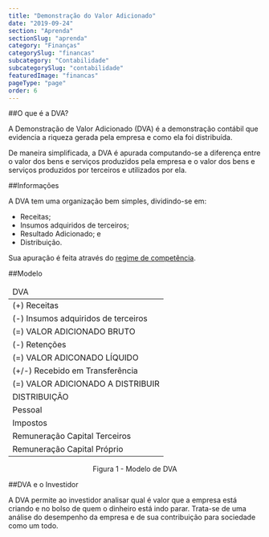 ```yaml
---
title: "Demonstração do Valor Adicionado"
date: "2019-09-24"
section: "Aprenda"
sectionSlug: "aprenda"
category: "Finanças"
categorySlug: "financas"
subcategory: "Contabilidade"
subcategorySlug: "contabilidade"
featuredImage: "financas"
pageType: "page"
order: 6
---
```


##O que é a DVA?

A Demonstração de Valor Adicionado (DVA) é a demonstração contábil que evidencia a riqueza gerada pela empresa e como ela foi distribuída.

De maneira simplificada, a DVA é apurada computando-se a diferença entre o valor dos bens e serviços produzidos pela empresa e o valor dos bens e serviços produzidos por terceiros e utilizados por ela.

##Informações

A DVA tem uma organização bem simples, dividindo-se em:

- Receitas;
- Insumos adquiridos de terceiros;
- Resultado Adicionado; e
- Distribuição.

Sua apuração é feita através do [regime de competência](./regimes-contabeis).

##Modelo

<table class="regularTable responsiveTable" id="figura1">
<thead>
<tr>
<td>DVA</td>
</tr>
<tbody>
<tr>
<td>(+) Receitas</td>
</tr>
<tr>
<td>(-) Insumos adquiridos de terceiros</td>
</tr>
<tr>
<td>(=) VALOR ADICIONADO BRUTO</td>
</tr>
<tr>
<td>(-) Retenções</td>
</tr>
<tr>
<td>(=) VALOR ADICONADO LÍQUIDO</td>
</tr>
<tr>
<td>(+/-) Recebido em Transferência</td>
</tr>
<tr>
<td>(=) VALOR ADICIONADO A DISTRIBUIR</td>
</tr>
<tr>
<td>DISTRIBUIÇÂO</td>
</tr>
<tr>
<td>Pessoal</td>
</tr>
<tr>
<td>Impostos</td>
</tr>
<tr>
<td>Remuneração Capital Terceiros</td>
</tr>
<tr>
<td>Remuneração Capital Próprio</td>
</tr>
</tbody>
</table>

<p class="legenda" style="text-align:center">Figura 1 - Modelo de DVA</p>

##DVA e o Investidor

A DVA permite ao investidor analisar qual é valor que a empresa está criando e no bolso de quem o dinheiro está indo parar. Trata-se de uma análise do desempenho da empresa e de sua contribuição para sociedade como um todo.